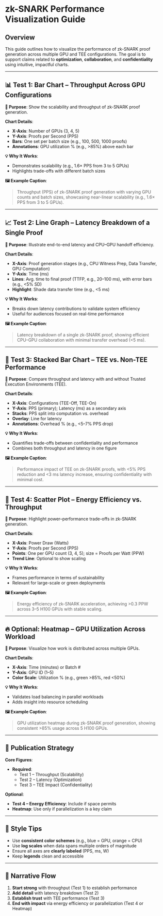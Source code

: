 # zk-SNARK Performance Visualization Guide

## Overview
This guide outlines how to visualize the performance of zk-SNARK proof generation across multiple GPU and TEE configurations. The goal is to support claims related to **optimization**, **collaboration**, and **confidentiality** using intuitive, impactful charts.

---

## 📊 Test 1: Bar Chart – Throughput Across GPU Configurations

**🎯 Purpose**: Show the scalability and throughput of zk-SNARK proof generation.

**Chart Details**:
- **X-Axis**: Number of GPUs (3, 4, 5)
- **Y-Axis**: Proofs per Second (PPS)
- **Bars**: One set per batch size (e.g., 100, 500, 1000 proofs)
- **Annotations**: GPU utilization % (e.g., >85%) above each bar

**💡 Why It Works**:
- Demonstrates scalability (e.g., 1.6× PPS from 3 to 5 GPUs)
- Highlights trade-offs with different batch sizes

**🖼️ Example Caption**:
> Throughput (PPS) of zk-SNARK proof generation with varying GPU counts and batch sizes, showcasing near-linear scalability (e.g., 1.6× PPS from 3 to 5 GPUs).

---

## 📈 Test 2: Line Graph – Latency Breakdown of a Single Proof

**🎯 Purpose**: Illustrate end-to-end latency and CPU–GPU handoff efficiency.

**Chart Details**:
- **X-Axis**: Proof generation stages (e.g., CPU Witness Prep, Data Transfer, GPU Computation)
- **Y-Axis**: Time (ms)
- **Lines**: Avg. time to final proof (TTFP, e.g., 20–100 ms), with error bars (e.g., <5% SD)
- **Highlight**: Shade data transfer time (e.g., <5 ms)

**💡 Why It Works**:
- Breaks down latency contributions to validate system efficiency
- Useful for audiences focused on real-time performance

**🖼️ Example Caption**:
> Latency breakdown of a single zk-SNARK proof, showing efficient CPU–GPU collaboration with minimal transfer overhead (<5 ms).

---

## 🧱 Test 3: Stacked Bar Chart – TEE vs. Non-TEE Performance

**🎯 Purpose**: Compare throughput and latency with and without Trusted Execution Environments (TEE).

**Chart Details**:
- **X-Axis**: Configurations (TEE-Off, TEE-On)
- **Y-Axis**: PPS (primary); Latency (ms) as a secondary axis
- **Stacks**: PPS split into computation vs. overhead
- **Overlay**: Line for latency
- **Annotations**: Overhead % (e.g., <5–7% PPS drop)

**💡 Why It Works**:
- Quantifies trade-offs between confidentiality and performance
- Combines both throughput and latency in one figure

**🖼️ Example Caption**:
> Performance impact of TEE on zk-SNARK proofs, with <5% PPS reduction and <3 ms latency increase, ensuring confidentiality with minimal cost.

---

## 🔵 Test 4: Scatter Plot – Energy Efficiency vs. Throughput

**🎯 Purpose**: Highlight power–performance trade-offs in zk-SNARK generation.

**Chart Details**:
- **X-Axis**: Power Draw (Watts)
- **Y-Axis**: Proofs per Second (PPS)
- **Points**: One per GPU count (3, 4, 5); size = Proofs per Watt (PPW)
- **Trend Line**: Optional to show scaling

**💡 Why It Works**:
- Frames performance in terms of sustainability
- Relevant for large-scale or green deployments

**🖼️ Example Caption**:
> Energy efficiency of zk-SNARK acceleration, achieving >0.3 PPW across 3–5 H100 GPUs with stable scaling.

---

## 🔥 Optional: Heatmap – GPU Utilization Across Workload

**🎯 Purpose**: Visualize how work is distributed across multiple GPUs.

**Chart Details**:
- **X-Axis**: Time (minutes) or Batch #
- **Y-Axis**: GPU ID (1–5)
- **Color Scale**: Utilization % (e.g., green >85%, red <50%)

**💡 Why It Works**:
- Validates load balancing in parallel workloads
- Adds insight into resource scheduling

**🖼️ Example Caption**:
> GPU utilization heatmap during zk-SNARK proof generation, showing consistent >85% usage across 5 H100 GPUs.

---

## 🧠 Publication Strategy

**Core Figures**:
- **Required**: 
  - Test 1 – Throughput (Scalability)
  - Test 2 – Latency (Optimization)
  - Test 3 – TEE Impact (Confidentiality)
  
**Optional**:
- **Test 4 – Energy Efficiency**: Include if space permits
- **Heatmap**: Use only if parallelization is a key claim

---

## 🎨 Style Tips
- Use **consistent color schemes** (e.g., blue = GPU, orange = CPU)
- Use **log scales** when data spans multiple orders of magnitude
- Ensure all axes are **clearly labeled** (PPS, ms, W)
- Keep **legends** clean and accessible

---

## 🔄 Narrative Flow
1. **Start strong** with throughput (Test 1) to establish performance
2. **Add detail** with latency breakdown (Test 2)
3. **Establish trust** with TEE performance (Test 3)
4. **End with impact** via energy efficiency or parallelization (Test 4 or Heatmap)
